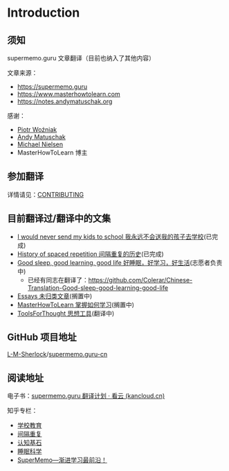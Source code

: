 # Introduction

## 须知

supermemo.guru 文章翻译（目前也纳入了其他内容）

文章来源：

- https://supermemo.guru
- https://www.masterhowtolearn.com
- https://notes.andymatuschak.org

感谢：

- [Piotr Woźniak](https://www.supermemo.com/english/company/wozniak.htm)
- [Andy Matuschak](https://andymatuschak.org/)
- [Michael Nielsen](https://michaelnielsen.org/)
- MasterHowToLearn 博主

## 参加翻译

详情请见：[CONTRIBUTING](contributing.md)

## 目前翻译过/翻译中的文集

- [I would never send my kids to school 我永远不会送我的孩子去学校](https://github.com/L-M-Sherlock/supermemo.guru-cn/tree/master/I-would-never-send-my-kids-to-school)(已完成)
- [History of spaced repetition 间隔重复的历史](https://github.com/L-M-Sherlock/supermemo.guru-cn/tree/master/History-of-spaced-repetition)(已完成)
- [Good sleep, good learning, good life 好睡眠，好学习，好生活](https://github.com/L-M-Sherlock/supermemo.guru-cn/tree/master/Good%20sleep%2C%20good%20learning%2C%20good%20life)(志愿者负责中)
  - 已经有同志在翻译了：https://github.com/Colerar/Chinese-Translation-Good-sleep-good-learning-good-life 
- [Essays 未归类文章](https://github.com/L-M-Sherlock/supermemo.guru-cn/tree/master/Essays)(搁置中)
- [MasterHowToLearn 掌握如何学习](https://github.com/L-M-Sherlock/supermemo.guru-cn/tree/master/MasterHowToLearn)(搁置中)
- [ToolsForThought 思想工具](https://github.com/L-M-Sherlock/supermemo.guru-cn/tree/master/ToolsForThought)(翻译中)

## GitHub 项目地址

[L-M-Sherlock](https://github.com/L-M-Sherlock)/[supermemo.guru-cn](https://github.com/L-M-Sherlock/supermemo.guru-cn)

## 阅读地址

电子书：[supermemo.guru 翻译计划 · 看云 (kancloud.cn)](https://www.kancloud.cn/ankigaokao/supermemo-guru-cn)

知乎专栏：

- [学校教育](https://www.zhihu.com/column/supermemo-guru-cn)
- [间隔重复](https://www.zhihu.com/column/c_1371286809159266304)
- [认知基石](https://www.zhihu.com/column/c_1371290691226742784)
- [睡眠科学](https://www.zhihu.com/column/c_1406943998058016769)
- [SuperMemo—渐进学习最前沿！](https://www.zhihu.com/column/c_1308886122672484352)
